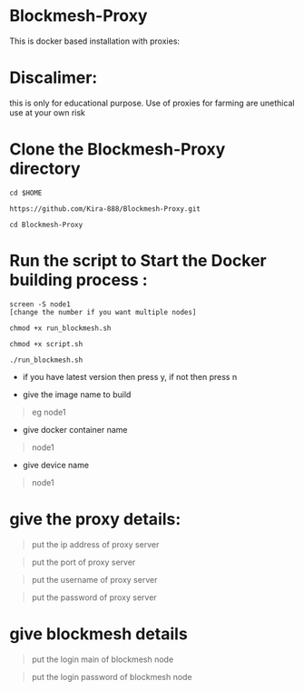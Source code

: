# Blockmesh-Proxy

This is docker based installation with proxies:

# Discalimer:

this is only for educational purpose.
Use of proxies for farming are unethical
use at your own risk

# Clone the Blockmesh-Proxy directory

```console
cd $HOME

https://github.com/Kira-888/Blockmesh-Proxy.git

cd Blockmesh-Proxy
```


# Run the script to Start the Docker building process :

```console
screen -S node1
[change the number if you want multiple nodes]

chmod +x run_blockmesh.sh

chmod +x script.sh

./run_blockmesh.sh
```
* if you have latest version then press y, if not then press n

* give the image name to build

> eg node1

* give docker container name

> node1

* give device name
  
> node1

# give the proxy details:

> put the ip address of proxy server

> put the port of proxy server

> put the username of proxy server

> put the password of proxy server

# give blockmesh details

> put the login main of blockmesh node

> put the login password of blockmesh node
